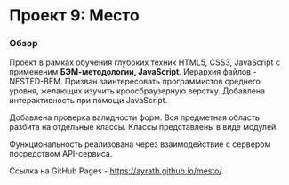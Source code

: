 # Проект 9: Место

### Обзор
Проект в рамках обучения глубоких техник HTML5, CSS3, JavaScript с примененим **БЭМ-методологии, JavaScript**. Иерархия файлов - NESTED-BEM. 
Призван заинтересовать программистов среднего уровня, желающих изучить  кроосбраузерную верстку. Добавлена интерактивность при помощи JavaScript.

Добавлена проверка валидности форм. Вся предметная область разбита на отдельные классы. Классы представлены в виде модулей.

Функциональность реализована через взаимодействие с сервером посредством API-сервиса.

Cсылка на GitHub Pages - https://ayratb.github.io/mesto/.
